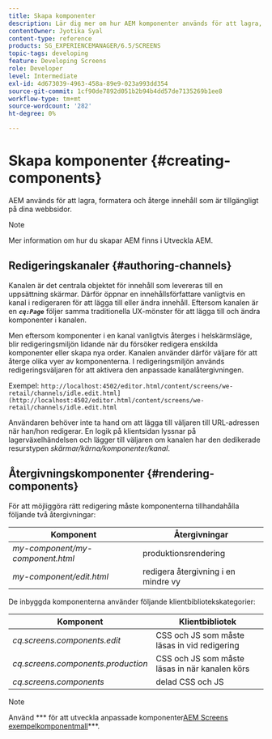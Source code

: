 ```yaml
---
title: Skapa komponenter
description: Lär dig mer om hur AEM komponenter används för att lagra, formatera och återge innehåll som är tillgängligt på dina webbsidor.
contentOwner: Jyotika Syal
content-type: reference
products: SG_EXPERIENCEMANAGER/6.5/SCREENS
topic-tags: developing
feature: Developing Screens
role: Developer
level: Intermediate
exl-id: 4d673039-4963-458a-89e9-023a993dd354
source-git-commit: 1cf90de7892d051b2b94b4dd57de7135269b1ee8
workflow-type: tm+mt
source-wordcount: '282'
ht-degree: 0%

---
```


# Skapa komponenter {#creating-components}

AEM används för att lagra, formatera och återge innehåll som är tillgängligt på dina webbsidor.

>[!NOTE]
>
>Mer information om hur du skapar AEM finns i Utveckla AEM.

## Redigeringskanaler {#authoring-channels}

Kanalen är det centrala objektet för innehåll som levereras till en uppsättning skärmar. Därför öppnar en innehållsförfattare vanligtvis en kanal i redigeraren för att lägga till eller ändra innehåll. Eftersom kanalen är en ***`cq:Page`*** följer samma traditionella UX-mönster för att lägga till och ändra komponenter i kanalen.

Men eftersom komponenter i en kanal vanligtvis återges i helskärmsläge, blir redigeringsmiljön lidande när du försöker redigera enskilda komponenter eller skapa nya order. Kanalen använder därför väljare för att återge olika vyer av komponenterna. I redigeringsmiljön används redigeringsväljaren för att aktivera den anpassade kanalåtergivningen.

Exempel: `http://localhost:4502/editor.html/content/screens/we-retail/channels/idle.edit.html](http://localhost:4502/editor.html/content/screens/we-retail/channels/idle.edit.html`

Användaren behöver inte ta hand om att lägga till väljaren till URL-adressen när han/hon redigerar. En logik på klientsidan lyssnar på lagerväxelhändelsen och lägger till väljaren om kanalen har den dedikerade resurstypen *skärmar/kärna/komponenter/kanal*.

## Återgivningskomponenter {#rendering-components}

För att möjliggöra rätt redigering måste komponenterna tillhandahålla följande två återgivningar:

| **Komponent** | **Återgivningar** |
|---|---|
| *my-component/my-component.html* | produktionsrendering |
| *my-component/edit.html* | redigera återgivning i en mindre vy |

De inbyggda komponenterna använder följande klientbibliotekskategorier:

| **Komponent** | **Klientbibliotek** |
|---|---|
| *cq.screens.components.edit* | CSS och JS som måste läsas in vid redigering |
| *cq.screens.components.production* | CSS och JS som måste läsas in när kanalen körs |
| *cq.screens.components* | delad CSS och JS |

>[!NOTE]
>
>Använd *** för att utveckla anpassade komponenter[AEM Screens exempelkomponentmall](https://github.com/Adobe-Marketing-Cloud/aem-screens-component-template)***.
